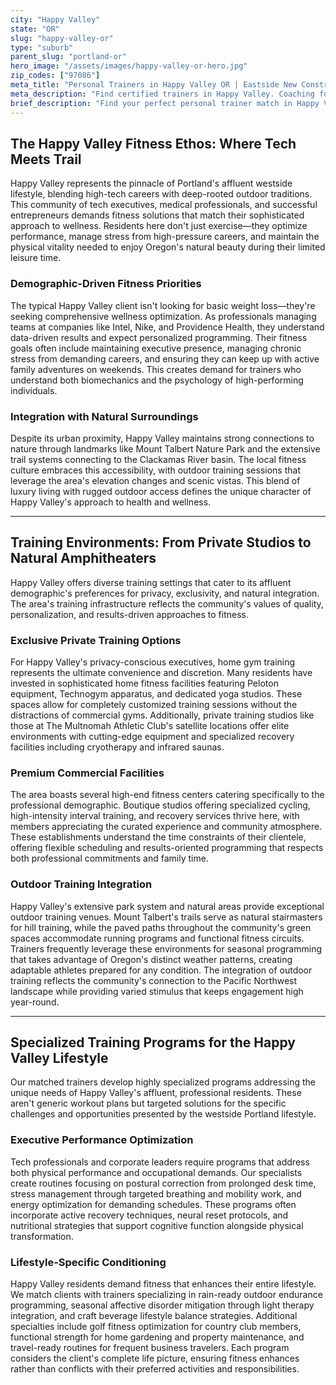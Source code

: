 ```yaml
---
city: "Happy Valley"
state: "OR"
slug: "happy-valley-or"
type: "suburb"
parent_slug: "portland-or"
hero_image: "/assets/images/happy-valley-or-hero.jpg"
zip_codes: ["97086"]
meta_title: "Personal Trainers in Happy Valley OR | Eastside New Construction & Commuter Fitness"
meta_description: "Find certified trainers in Happy Valley. Coaching focused on new luxury construction amenities, family fitness, and I-205 corridor commuter routines."
brief_description: "Find your perfect personal trainer match in Happy Valley, OR. Our elite service connects busy tech executives, high-income professionals, and wellness-focused residents with certified trainers who understand the unique demands of Portland's affluent westside lifestyle. Whether you prefer private home gym sessions, exclusive club training at The MAC, or outdoor workouts in Mount Talbert Nature Park, we match you with specialists in functional fitness, stress reduction, and performance optimization. Stop wasting time with generic fitness solutions and start achieving transformative results with a trainer tailored to your sophisticated health goals and schedule."
---
```

## The Happy Valley Fitness Ethos: Where Tech Meets Trail

Happy Valley represents the pinnacle of Portland's affluent westside lifestyle, blending high-tech careers with deep-rooted outdoor traditions. This community of tech executives, medical professionals, and successful entrepreneurs demands fitness solutions that match their sophisticated approach to wellness. Residents here don't just exercise—they optimize performance, manage stress from high-pressure careers, and maintain the physical vitality needed to enjoy Oregon's natural beauty during their limited leisure time.

### Demographic-Driven Fitness Priorities

The typical Happy Valley client isn't looking for basic weight loss—they're seeking comprehensive wellness optimization. As professionals managing teams at companies like Intel, Nike, and Providence Health, they understand data-driven results and expect personalized programming. Their fitness goals often include maintaining executive presence, managing chronic stress from demanding careers, and ensuring they can keep up with active family adventures on weekends. This creates demand for trainers who understand both biomechanics and the psychology of high-performing individuals.

### Integration with Natural Surroundings

Despite its urban proximity, Happy Valley maintains strong connections to nature through landmarks like Mount Talbert Nature Park and the extensive trail systems connecting to the Clackamas River basin. The local fitness culture embraces this accessibility, with outdoor training sessions that leverage the area's elevation changes and scenic vistas. This blend of luxury living with rugged outdoor access defines the unique character of Happy Valley's approach to health and wellness.

---

## Training Environments: From Private Studios to Natural Amphitheaters

Happy Valley offers diverse training settings that cater to its affluent demographic's preferences for privacy, exclusivity, and natural integration. The area's training infrastructure reflects the community's values of quality, personalization, and results-driven approaches to fitness.

### Exclusive Private Training Options

For Happy Valley's privacy-conscious executives, home gym training represents the ultimate convenience and discretion. Many residents have invested in sophisticated home fitness facilities featuring Peloton equipment, Technogym apparatus, and dedicated yoga studios. These spaces allow for completely customized training sessions without the distractions of commercial gyms. Additionally, private training studios like those at The Multnomah Athletic Club's satellite locations offer elite environments with cutting-edge equipment and specialized recovery facilities including cryotherapy and infrared saunas.

### Premium Commercial Facilities

The area boasts several high-end fitness centers catering specifically to the professional demographic. Boutique studios offering specialized cycling, high-intensity interval training, and recovery services thrive here, with members appreciating the curated experience and community atmosphere. These establishments understand the time constraints of their clientele, offering flexible scheduling and results-oriented programming that respects both professional commitments and family time.

### Outdoor Training Integration

Happy Valley's extensive park system and natural areas provide exceptional outdoor training venues. Mount Talbert's trails serve as natural stairmasters for hill training, while the paved paths throughout the community's green spaces accommodate running programs and functional fitness circuits. Trainers frequently leverage these environments for seasonal programming that takes advantage of Oregon's distinct weather patterns, creating adaptable athletes prepared for any condition. The integration of outdoor training reflects the community's connection to the Pacific Northwest landscape while providing varied stimulus that keeps engagement high year-round.

---

## Specialized Training Programs for the Happy Valley Lifestyle

Our matched trainers develop highly specialized programs addressing the unique needs of Happy Valley's affluent, professional residents. These aren't generic workout plans but targeted solutions for the specific challenges and opportunities presented by the westside Portland lifestyle.

### Executive Performance Optimization

Tech professionals and corporate leaders require programs that address both physical performance and occupational demands. Our specialists create routines focusing on postural correction from prolonged desk time, stress management through targeted breathing and mobility work, and energy optimization for demanding schedules. These programs often incorporate active recovery techniques, neural reset protocols, and nutritional strategies that support cognitive function alongside physical transformation.

### Lifestyle-Specific Conditioning

Happy Valley residents demand fitness that enhances their entire lifestyle. We match clients with trainers specializing in rain-ready outdoor endurance programming, seasonal affective disorder mitigation through light therapy integration, and craft beverage lifestyle balance strategies. Additional specialties include golf fitness optimization for country club members, functional strength for home gardening and property maintenance, and travel-ready routines for frequent business travelers. Each program considers the client's complete life picture, ensuring fitness enhances rather than conflicts with their preferred activities and responsibilities.
